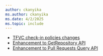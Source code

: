```yaml
---
author: ckanyika
ms.author: ckanyika
ms.date: 4/2/2025
ms.topic: include
---
```


- [TFVC check-in policies changes](#tfvc-check-in-policies-changes)
- [Enhancement to GetRepository API](#enhancement-to-getrepository-api)
- [Enhancement to Pull Requests Query API](#enhancement-to-pull-requests-query-api)
